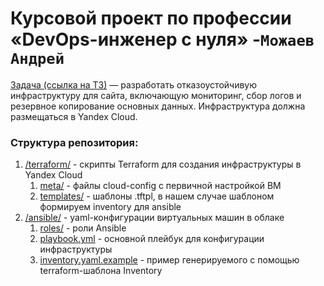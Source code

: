 # Курсовой проект по профессии «DevOps-инженер с нуля» -`Можаев Андрей`

[Задача (ссылка на ТЗ)](https://github.com/netology-code/fops-sysadm-diplom/blob/main/README.md) — разработать отказоустойчивую инфраструктуру для сайта, включающую мониторинг, сбор логов и резервное копирование основных данных. Инфраструктура должна размещаться в Yandex Cloud.

### Структура репозитория:
1. [/terraform/](https://github.com/Hr0mi/-coursework-netology/tree/main/terraform) - скрипты Terraform для создания инфраструктуры в Yandex Cloud
   1. [meta/](https://github.com/Hr0mi/-coursework-netology/tree/main/terraform/meta) - файлы cloud-config с первичной настройкой ВМ
   2. [templates/](https://github.com/Hr0mi/-coursework-netology/tree/main/terraform/templates) - шаблоны .tftpl, в нашем случае шаблоном формируем inventory для ansible
2. [/ansible/](https://github.com/Hr0mi/-coursework-netology/tree/main/ansible) - yaml-конфигурации виртуальных машин в облаке
   1. [roles/](https://github.com/Hr0mi/-coursework-netology/tree/main/ansible/roles) - роли Ansible
   2. [playbook.yml](https://github.com/Hr0mi/-coursework-netology/blob/main/ansible/playbook.yaml) - основной плейбук для конфигурации инфраструктуры
   3. [inventory.yaml.example](https://github.com/smutosey/netology-coursework/blob/master/ansible/inventory.yaml.example) - пример генерируемого с помощью terraform-шаблона Inventory
   
